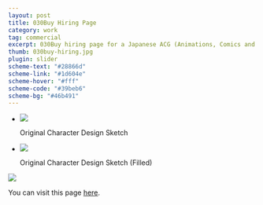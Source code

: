 ```yaml
---
layout: post
title: 030Buy Hiring Page
category: work
tag: commercial
excerpt: 030Buy hiring page for a Japanese ACG (Animations, Comics and Games) community
thumb: 030buy-hiring.jpg
plugin: slider
scheme-text: "#28866d"
scheme-link: "#1d604e"
scheme-hover: "#fff"
scheme-code: "#39beb6"
scheme-bg: "#46b491"
---
```


<div class="txt">
  <div class="flexslider">
    <ul class="slides">
      <li>
        <img src="{{ site.data.var.file }}/030buy-hiring-sketch-01.jpg">
        <p class="flex-caption">Original Character Design Sketch</p>
      </li>
      <li>
        <img src="{{ site.data.var.file }}/030buy-hiring-sketch-02-original.png">
        <p class="flex-caption">Original Character Design Sketch (Filled)</p>
      </li>
    </ul>
  </div><!-- .flexslider -->

  <p class=browser><img src="{{ site.data.var.file }}/030buy-hiring.png"></p>

  <p>You can visit this page <a href="http://re.030buy.com/">here</a>.</p>
</div>
